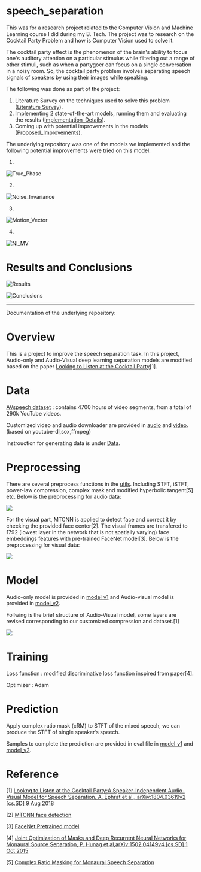 # speech_separation

This was for a research project related to the Computer Vision and Machine Learning course I did during my B. Tech. The project was to research on the Cocktail Party Problem and how is Computer Vision used to solve it.

The cocktail party effect is the phenomenon of the brain's ability to focus one's auditory attention on a particular stimulus while filtering out a range of other stimuli, such as when a partygoer can focus on a single conversation in a noisy room. So, the cocktail party problem involves separating speech signals of speakers by using their images while speaking.

The following was done as part of the project:

1. Literature Survey on the techniques used to solve this problem ([Literature Survey](project_reports/Literature_Survey.pdf)).
2. Implementing 2 state-of-the-art models, running them and evaluating the results ([Implementation_Details](project_reports/Implementation_Details.pdf)).
3. Coming up with potential improvements in the models ([Proposed_Improvements](project_reports/Proposed_Improvements.pdf)).

The underlying repository was one of the models we implemented and the following potential improvements were tried on this model:

1.
![True_Phase](screenshots/True_Phase.PNG)

2.
![Noise_Invariance](screenshots/Noise_Invariance.PNG)

3.
![Motion_Vector](screenshots/Motion_Vector.PNG)

4.
![NI_MV](screenshots/NI_MV.PNG)

# Results and Conclusions

![Results](screenshots/Results.PNG)

![Conclusions](screenshots/Conclusions.PNG)

----------------------------------------------------------------
Documentation of the underlying repository:

# Overview

This is a project to improve the speech separation task. In this project, Audio-only and Audio-Visual deep learning separation models are modified based on the paper [Looking to Listen at the Cocktail Party](https://arxiv.org/abs/1804.03619)[1]. 

# Data

[AVspeech dataset](https://looking-to-listen.github.io/) : contains 4700 hours of video segments, from a total of 290k YouTube videos.

Customized video and audio downloader are provided in [audio](https://github.com/bill9800/speech_separation/tree/master/data/audio) and [video](https://github.com/bill9800/speech_separation/tree/master/data/video). (based on youtube-dl,sox,ffmpeg)  

Instrouction for generating data is under [Data](https://github.com/bill9800/speech_separation/tree/master/data/README.md). 
# Preprocessing

There are several preprocess functions in the [utils](https://github.com/bill9800/speech_separation/tree/master/model/lib). Including STFT, iSTFT, power-law compression, complex mask and modified hyperbolic tangent[5] etc. Below is the preprocessing for audio data:

![](img/audio.png)

For the visual part, MTCNN is applied to detect face and correct it by checking the provided face center[2]. The visual frames are transfered to 1792 (lowest layer in the network that is not spatially varying) face embeddings features with pre-trained FaceNet model[3]. Below is the preprocessing for visual data:

![](img/video.png)

# Model

Audio-only model is provided in [model_v1](https://github.com/bill9800/speech_separation/tree/master/model/model_v1) and Audio-visual model is provided in [model_v2](https://github.com/bill9800/speech_separation/tree/master/model/model_v2).

Follwing is the brief structure of Audio-Visual model, some layers are revised corresponding to our customized compression and dataset.[1] 

![](img/network.jpg)

# Training 

Loss function : modified discriminative loss function inspired from paper[4].

Optimizer : Adam 

# Prediction

Apply complex ratio mask (cRM) to STFT of the mixed speech, we can produce the STFT of single speaker’s speech.

Samples to complete the prediction are provided in eval file in [model_v1](https://github.com/bill9800/speech_separation/tree/master/model/model_v1) and [model_v2](https://github.com/bill9800/speech_separation/tree/master/model/model_v2).

# Reference

[1] [Lookng to Listen at the Cocktail Party:A Speaker-Independent Audio-Visual Model for Speech Separation, A. Ephrat et al., arXiv:1804.03619v2 [cs.SD] 9 Aug 2018](https://arxiv.org/abs/1804.03619)

[2] [MTCNN face detection](https://github.com/ipazc/mtcnn)

[3] [FaceNet Pretrained model](https://github.com/davidsandberg/facenet)

[4] [Joint Optimization of Masks and Deep Recurrent Neural Networks for Monaural Source Separation, P. Hunag et al,arXiv:1502.04149v4 [cs.SD] 1 Oct 2015](https://arxiv.org/abs/1502.04149)

[5] [Complex Ratio Masking for Monaural Speech Separation](https://ieeexplore.ieee.org/document/7364200)
